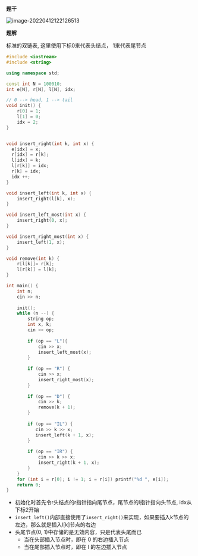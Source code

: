 **题干**

![image-20220412122126513](https://cdn.jsdelivr.net/gh/liver0377/images@main/img/image-20220412122126513.png)





**题解**

标准的双链表, 这里使用下标0来代表头结点， 1来代表尾节点

```cpp
#include <iostream>
#include <string>

using namespace std;

const int N = 100010;
int e[N], r[N], l[N], idx;

// 0 --> head, 1 --> tail
void init() {
    r[0] = 1;
    l[1] = 0;
    idx = 2;
}


void insert_right(int k, int x) {
  e[idx] = x;
  r[idx] = r[k];
  l[idx] = k;
  l[r[k]] = idx;
  r[k] = idx;
  idx ++;
}

void insert_left(int k, int x) {
    insert_right(l[k], x);
}

void insert_left_most(int x) {
    insert_right(0, x);
}

void insert_right_most(int x) {
    insert_left(1, x);
}

void remove(int k) {
    r[l[k]]= r[k];
    l[r[k]] = l[k];
}

int main() {
    int n;
    cin >> n;
    
    init();
    while (n --) {
        string op;
        int x, k;
        cin >> op;
        
        if (op == "L"){
            cin >> x;
            insert_left_most(x);
        } 
        
        if (op == "R") {
            cin >> x;
            insert_right_most(x); 
        }  
        
        if (op == "D") {
            cin >> k;
            remove(k + 1);
        }
            
        if (op == "IL") {
           cin >> k >> x;
           insert_left(k + 1, x); 
        }
        
        if (op == "IR") {
            cin >> k >> x;
            insert_right(k + 1, x);
        }
    }
    for (int i = r[0]; i != 1; i = r[i]) printf("%d ", e[i]);
    return 0;
}
```

- 初始化时首先令r头结点的r指针指向尾节点，尾节点的l指针指向头节点, idx从下标2开始
- `insert_left()`内部直接使用了`insert_right()`来实现，如果要插入k节点的左边，那么就是插入l[k]节点的右边
- 头尾节点(0, 1)中存储的是无效内容，只是代表头尾而已
  - 当在头部插入节点时，即在 0 的右边插入节点
  -  当在尾部插入节点时，即在 l 的左边插入节点

